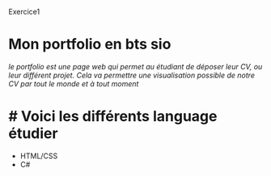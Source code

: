 Exercice1

# **Mon portfolio en bts sio**

_le portfolio est une page web qui permet au étudiant de déposer leur CV, ou leur différent projet. Cela va permettre une visualisation possible de notre CV par tout le monde et à tout moment_


# # Voici les différents language étudier 
* HTML/CSS
* C#